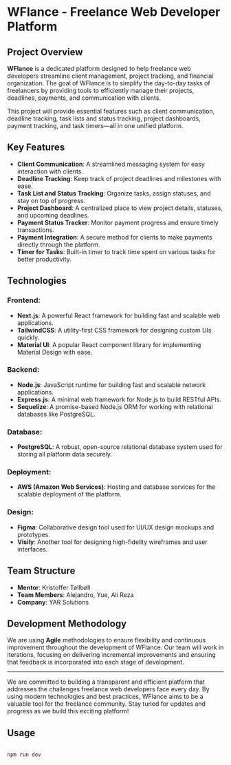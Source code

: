 # WFlance - Freelance Web Developer Platform

## Project Overview

**WFlance** is a dedicated platform designed to help freelance web developers streamline client management, project tracking, and financial organization. The goal of WFlance is to simplify the day-to-day tasks of freelancers by providing tools to efficiently manage their projects, deadlines, payments, and communication with clients.

This project will provide essential features such as client communication, deadline tracking, task lists and status tracking, project dashboards, payment tracking, and task timers—all in one unified platform.

## Key Features

- **Client Communication**: A streamlined messaging system for easy interaction with clients.
- **Deadline Tracking**: Keep track of project deadlines and milestones with ease.
- **Task List and Status Tracking**: Organize tasks, assign statuses, and stay on top of progress.
- **Project Dashboard**: A centralized place to view project details, statuses, and upcoming deadlines.
- **Payment Status Tracker**: Monitor payment progress and ensure timely transactions.
- **Payment Integration**: A secure method for clients to make payments directly through the platform.
- **Timer for Tasks**: Built-in timer to track time spent on various tasks for better productivity.

## Technologies

### Frontend:

- **Next.js**: A powerful React framework for building fast and scalable web applications.
- **TailwindCSS**: A utility-first CSS framework for designing custom UIs quickly.
- **Material UI**: A popular React component library for implementing Material Design with ease.

### Backend:

- **Node.js**: JavaScript runtime for building fast and scalable network applications.
- **Express.js**: A minimal web framework for Node.js to build RESTful APIs.
- **Sequelize**: A promise-based Node.js ORM for working with relational databases like PostgreSQL.

### Database:

- **PostgreSQL**: A robust, open-source relational database system used for storing all platform data securely.

### Deployment:

- **AWS (Amazon Web Services)**: Hosting and database services for the scalable deployment of the platform.

### Design:

- **Figma**: Collaborative design tool used for UI/UX design mockups and prototypes.
- **Visily**: Another tool for designing high-fidelity wireframes and user interfaces.

## Team Structure

- **Mentor**: Kristoffer Tøllbøll
- **Team Members**: Alejandro, Yue, Ali Reza
- **Company**: YAR Solutions

## Development Methodology

We are using **Agile** methodologies to ensure flexibility and continuous improvement throughout the development of WFlance. Our team will work in iterations, focusing on delivering incremental improvements and ensuring that feedback is incorporated into each stage of development.

---

We are committed to building a transparent and efficient platform that addresses the challenges freelance web developers face every day. By using modern technologies and best practices, WFlance aims to be a valuable tool for the freelance community. Stay tuned for updates and progress as we build this exciting platform!

## Usage

```javascript

npm run dev

```
